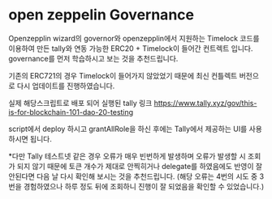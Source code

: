 # open zeppelin Governance

Openzepplin wizard의 governor와 openzepplin에서 지원하는 Timelock 코드를 이용하여 만든 tally와 연동 가능한 ERC20 + Timelock이 들어간 컨트렉트 입니다.
governance를 먼저 학습하시고 보는 것을 추천드립니다.

기존의 ERC721의 경우 Timelock이 들어가지 않았었기 때문에 최신 컨틀렉트 버전으로 다시 업데이트를 진행하였습니다.

실제 해당스크립트로 배포 되어 실행된 tally 링크
https://www.tally.xyz/gov/this-is-for-blockchain-101-dao-20-testing

script에서 deploy 하시고 grantAllRole을 하신 후에는 Tally에서 제공하는 UI를 사용하시면 됩니다.

*다만 Tally 테스트넷 같은 경우 오류가 매우 빈번하게 발생하며 오류가 발생할 시 조회가 되지 않기 때문에 토큰 개수가 제대로 안찍히거나 delegate를 하였음에도 반영이 잘 안된다면 다음 날 다시 확인해 보시는 것을 추천드립니다. (해당 오류는 4번의 시도 중 3번을 경험하였으나 하루 정도 뒤에 조회하니 진행이 잘 되었음을 확인할 수 있었습니다.)